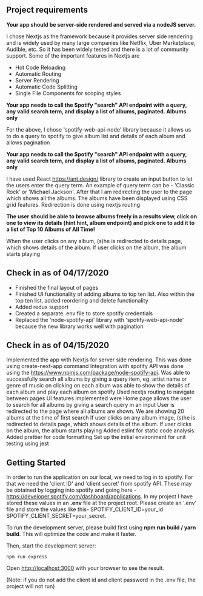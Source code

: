 ## Project requirements 

**Your app should be server-side rendered and served via a nodeJS server.**

I chose Nextjs as the framework because it provides server side rendering and is widely used by many large companies like Netflix, Uber Marketplace, Audible, etc. So it has been widely tested and there is a lot of community support.
Some of the important features in Nextjs are
- Hot Code Reloading
- Automatic Routing
- Server Rendering
- Automatic Code Splitting
- Single File Components for scoping styles


**Your app needs to call the Spotify "search" API endpoint with a query, any valid search term, and display a list of albums, paginated. Albums only**

For the above, I chose 'spotify-web-api-node' library because it allows us to do a query to spotify to give album list and details of each album and allows pagination

**Your app needs to call the Spotify "search" API endpoint with a query, any valid search term, and display a list of albums, paginated. Albums only**

I have used React https://ant.design/ library to create an input button to let the users enter the query term. An example of query term can be - 'Classic Rock' or 'Michael Jackson'. After that I am redirecting the user to the page which shows all the albums. The albums have been displayed using CSS grid features. Redirection is done using nextjs routing

**The user should be able to browse albums freely in a results view, click on one to view its details (hint hint, album endpoint) and pick one to add it to a list of Top 10 Albums of All Time!**

When the user clicks on any album, (s)he is redirected to details page, which shows details of the album. If user clicks on the album, the album starts playing

## Check in as of 04/17/2020

- Finished the final layout of pages
- Finished UI functionality of adding albums to top ten list. Also within the top ten list, added reordering and delete functionality
- Added redux support 
- Created a separate .env file to store spotify credentials
- Replaced the 'node-spotify-api' library with 'spotify-web-api-node' because the new library works well with pagination

## Check in as of 04/15/2020
Implemented the app with Nextjs for server side rendering. This was done using create-next-app command
Integration with spotify API was done using the https://www.npmjs.com/package/node-spotify-api.
Was able to successfully
  search all albums by giving a query item, eg. artist name or genre of music
on clicking on each album was able to show the details of each album and play each album on spotify
Used nextjs routing to navigate between pages
UI features implemented were
Home page allows the user to search for all albums by giving a search query in an input
User is redirected to the page where all albums are shown. We are showing 20 albums at the time of first search
If user clicks on any album image, (s)he is redirected to details page, which shows details of the album. If user clicks on the album, the album starts playing
Added eslint for static code analysis.
Added prettier for code formatting
Set up the initial environment for unit testing using jest


## Getting Started

In order to run the application on our local, we need to log in to spotify. For that we need the 'client ID' and 'client secret' from spotify API. These may be obtained by logging into spotify and going here - https://developer.spotify.com/dashboard/applications. 
In my project I have stored these values in an **.env** file at the project root. Please create an '.env' file and store the values like this-
SPOTIFY_CLIENT_ID=your_id
SPOTIFY_CLIENT_SECRET=your_secret.

To run the development server, please build first using **npm run build / yarn build**. This will optimize the code and make it faster.

Then, start the development server:
```
npm run express

```

Open [http://localhost:3000](http://localhost:3000) with your browser to see the result.

(Note: if you do not add the client id and client password in the .env file, the project will not run)